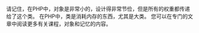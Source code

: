 请记住，在PHP中，对象是非常小的，设计得非常节俭，但是所有的权重都传递给了这个类。 在PHP中，类是消耗内存的东西，尤其是大类。 您可以在专门的文章中阅读更多有关课程，对象和记忆的内容。





































